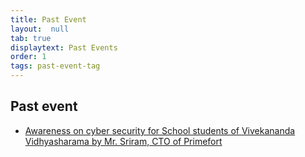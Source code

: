 ```yaml
---
title: Past Event
layout:  null
tab: true
displaytext: Past Events
order: 1
tags: past-event-tag
---
```


## Past event

- [Awareness on cyber security for School students of Vivekananda Vidhyasharama by Mr. Sriram, CTO of Primefort](https://youtu.be/oiaAoXlG39A)
